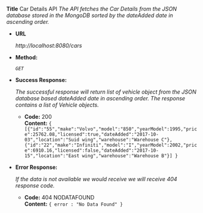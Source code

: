 **Title**
Car Details API
  _The API fetches the Car Details from the JSON database stored in the MongoDB sorted by the dateAdded date in ascending order._

* **URL**

  _http://localhost:8080/cars_

* **Method:**
  
  _`GET`_
  
* **Success Response:**
  
  _The successful response will return list of vehicle object from the JSON database based dateAdded date in ascending order. The response contains a list of Vehicle objects._

  * **Code:** 200 <br />
    **Content:** `{ 
[{"id":"55","make":"Volvo","model":"850","yearModel":1995,"price":25762.08,"licensed":true,"dateAdded":"2017-10-03","location":"Suid wing","warehouse":"Warehouse C"},{"id":"22","make":"Infiniti","model":"I","yearModel":2002,"price":6910.16,"licensed":false,"dateAdded":"2017-10-15","location":"East wing","warehouse":"Warehouse B"}]
}`
 
* **Error Response:**

  _If the data is not available we would receive we will receive 404 response code._

  * **Code:** 404 NODATAFOUND <br />
    **Content:** `{ error : "No Data Found" }`

